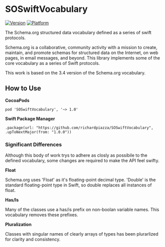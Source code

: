# SOSwiftVocabulary
[![Version](https://img.shields.io/cocoapods/v/SOSwiftVocabulary.svg?style=flat)](http://cocoadocs.org/docsets/SOSwiftVocabulary)
[![Platform](https://img.shields.io/cocoapods/p/SOSwiftVocabulary.svg?style=flat)](http://cocoadocs.org/docsets/SOSwiftVocabulary)

The Schema.org structured data vocabulary defined as a series of swift protocols.

Schema.org is a collaborative, community activity with a mission to create, maintain, and promote schemas for structured data on the Internet, on web pages, in email messages, and beyond. This library implements some of the core vocabulary as a series of Swift protocols.

This work is based on the 3.4 version of the Schema.org vocabulary.

## How to Use

__CocoaPods__

    pod 'SOSwiftVocabulary', '~> 1.0'
    
__Swift Package Manager__

    .package(url: "https://github.com/richardpiazza/SOSwiftVocabulary", .upToNextMajor(from: "1.0.0"))


### Significant Differences

Although this body of work trys to adhere as closly as possibile to the defined vocabulary, some changes are required to make the API feel swifty.

__Float__

Schema.org uses 'Float' as it's floating-point decimal type. 'Double' is the standard floating-point type in Swift, so double replaces all instances of float.

__Has/Is__

Many of the classes use a has/is prefix on non-boolan variable names. This vocabulary removes these prefixes.

__Pluralization__

Classes with singular names of clearly arrays of types has been plurarlized for clarity and consistency.

